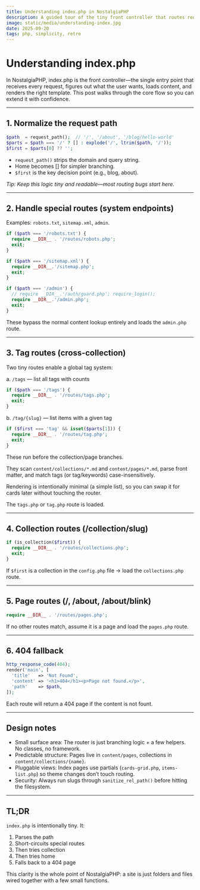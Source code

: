 ```yaml
---
title: Understanding index.php in NostalgiaPHP
description: A guided tour of the tiny front controller that routes requests, loads content, and renders templates.
image: static/media/understanding-index.jpg
date: 2025-09-20
tags: php, simplicity, retro
---
```

# Understanding index.php

In NostalgiaPHP, index.php is the front controller—the single entry point that receives every request, figures out what the user wants, loads content, and renders the right template. This post walks through the core flow so you can extend it with confidence.

---

## 1. Normalize the request path

```php
$path  = request_path();  // '/', '/about', '/blog/hello-world'
$parts = $path === '/' ? [] : explode('/', ltrim($path, '/'));
$first = $parts[0] ?? '';
```
- `request_path()` strips the domain and query string.
- Home becomes [] for simpler branching.
- `$first` is the key decision point (e.g., blog, about).

*Tip: Keep this logic tiny and readable—most routing bugs start here.*

---

## 2. Handle special routes (system endpoints)

Examples: `robots.txt`, `sitemap.xml`, `admin`.

```php
if ($path === '/robots.txt') {
  require __DIR__ . '/routes/robots.php';
  exit;
}

if ($path === '/sitemap.xml') {
  require __DIR__.'/sitemap.php';
  exit;
}

if ($path === '/admin') {
  // require __DIR__.'/auth/guard.php'; require_login();
  require __DIR__.'/admin.php';
  exit;
}
```

These bypass the normal content lookup entirely and loads the `admin.php` route.

---

## 3. Tag routes (cross-collection)

Two tiny routes enable a global tag system:

a. `/tags` — list all tags with counts

```php
if ($path === '/tags') {
  require __DIR__ . '/routes/tags.php';
  exit;
}
```
b. `/tag/{slug}` — list items with a given tag

```php
if ($first === 'tag' && isset($parts[1])) {
  require __DIR__ . '/routes/tag.php';
  exit;
}
```
These run before the collection/page branches.

They scan `content/collections/*.md` and `content/pages/*.md`, parse front matter, and match tags (or tag/keywords) case-insensitively.

Rendering is intentionally minimal (a simple list), so you can swap it for cards later without touching the router.

The `tags.php` or `tag.php` route is loaded.

---

## 4. Collection routes (/collection/slug)

```php
if (is_collection($first)) {
  require __DIR__ . '/routes/collections.php';
  exit;
}
```
If `$first` is a collection in the `config.php` file → load the `collections.php` route.

---

## 5. Page routes (/, /about, /about/blink)

```php
require __DIR__ . '/routes/pages.php';
```

If no other routes match, assume it is a page and load the `pages.php` route.

---

## 6. 404 fallback

```php
http_response_code(404);
render('main', [
  'title'   => 'Not Found',
  'content' => '<h1>404</h1><p>Page not found.</p>',
  'path'    => $path,
]);
```
Each route will return a 404 page if the content is not fount.

---

## Design notes
- Small surface area: The router is just branching logic + a few helpers. No classes, no framework.
- Predictable structure: Pages live in `content/pages`, collections in `content/collections/{name}`.
- Pluggable views: Index pages use partials (`cards-grid.php`, `items-list.php`) so theme changes don’t touch routing.
- Security: Always run slugs through `sanitize_rel_path()` before hitting the filesystem.

---

## TL;DR

`index.php` is intentionally tiny. It:
1. Parses the path
2. Short-circuits special routes
3. Then tries collection
4. Then tries home
5. Falls back to a 404 page

This clarity is the whole point of NostalgiaPHP: a site is just folders and files wired together with a few small functions.